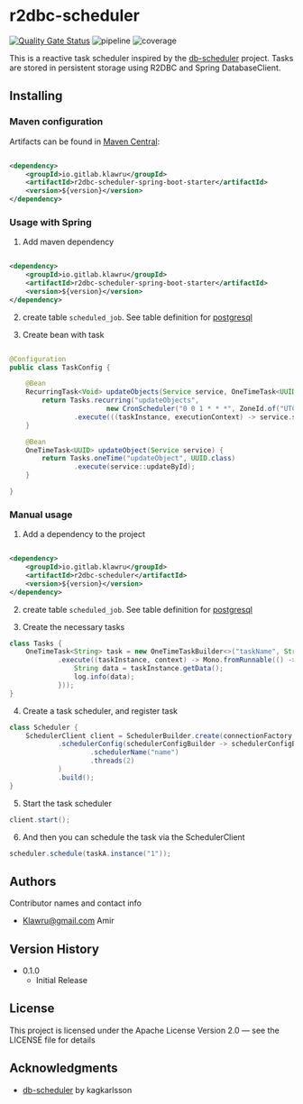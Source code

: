 # r2dbc-scheduler
[![Quality Gate Status](https://sonarcloud.io/api/project_badges/measure?project=klawru_r2dbc-scheduler&metric=alert_status)](https://sonarcloud.io/summary/new_code?id=klawru_r2dbc-scheduler)
![pipeline](https://gitlab.com/klawru/r2dbc-scheduler/badges/main/pipeline.svg)
![coverage](https://gitlab.com/klawru/r2dbc-scheduler/badges/main/coverage.svg)

This is a reactive task scheduler inspired by the [db-scheduler](https://github.com/kagkarlsson/db-scheduler) project.
Tasks are stored in persistent storage using R2DBC and Spring DatabaseClient.

## Installing

### Maven configuration

Artifacts can be found in [Maven Central](https://search.maven.org/search?q=r2dbc-scheduler-spring-boot-starter):
```xml

<dependency>
    <groupId>io.gitlab.klawru</groupId>
    <artifactId>r2dbc-scheduler-spring-boot-starter</artifactId>
    <version>${version}</version>
</dependency>
```

### Usage with Spring

1) Add maven dependency
```xml

<dependency>
    <groupId>io.gitlab.klawru</groupId>
    <artifactId>r2dbc-scheduler-spring-boot-starter</artifactId>
    <version>${version}</version>
</dependency>
```

2) create table ``scheduled_job``. See table definition
   for [postgresql](r2dbc-scheduler/src/main/resources/postgres_table.sql)

3) Create bean with task

```java

@Configuration
public class TaskConfig {

    @Bean
    RecurringTask<Void> updateObjects(Service service, OneTimeTask<UUID> updateObject) {
        return Tasks.recurring("updateObjects",
                        new CronScheduler("0 0 1 * * *", ZoneId.of("UTC")))
                .execute(((taskInstance, executionContext) -> service.scheduleUpdateAll(executionContext, updateObject)));
    }

    @Bean
    OneTimeTask<UUID> updateObject(Service service) {
        return Tasks.oneTime("updateObject", UUID.class)
                .execute(service::updateById);
    }

}
```

### Manual usage

1) Add a dependency to the project

```xml

<dependency>
    <groupId>io.gitlab.klawru</groupId>
    <artifactId>r2dbc-scheduler</artifactId>
    <version>${version}</version>
</dependency>
```

2) create table ``scheduled_job``. See table definition
   for [postgresql](r2dbc-scheduler/src/main/resources/postgres_table.sql)

3) Create the necessary tasks

```java
class Tasks {
    OneTimeTask<String> task = new OneTimeTaskBuilder<>("taskName", String.class)
            .execute((taskInstance, context) -> Mono.fromRunnable(() -> {
                String data = taskInstance.getData();
                log.info(data);
            }));
}
```

4) Create a task scheduler, and register task

```java
class Scheduler {
    SchedulerClient client = SchedulerBuilder.create(connectionFactory, task, everyHourTask)
            .schedulerConfig(schedulerConfigBuilder -> schedulerConfigBuilder
                    .schedulerName("name")
                    .threads(2)
            )
            .build();
}
```

5) Start the task scheduler

```java
client.start();
```

6) And then you can schedule the task via the SchedulerClient

```java
scheduler.schedule(taskA.instance("1"));
```

## Authors

Contributor names and contact info

* Klawru@gmail.com Amir

## Version History

* 0.1.0
    * Initial Release

## License

This project is licensed under the Apache License Version 2.0 — see the LICENSE file for details

## Acknowledgments

* [db-scheduler](https://github.com/kagkarlsson/db-scheduler) by kagkarlsson